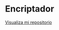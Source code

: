 # Encriptador
 <a href="https://braulio396.github.io/Encriptador/html_encriptador.html">Visualiza mi repositorio</a>
